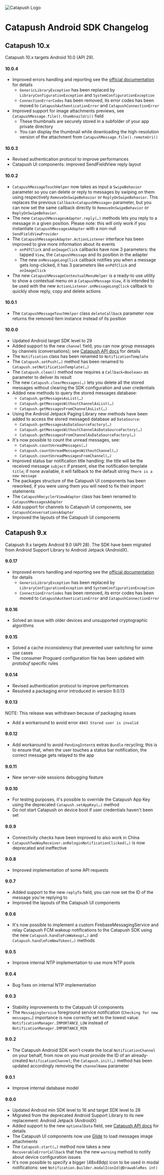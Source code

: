![Catapush Logo](https://github.com/Catapush/catapush-ios-sdk-example/blob/master/catapush_logo.png)

# Catapush Android SDK Changelog

## Catapush 10.x

Catapush 10.x targets Android 10.0 (API 29).

#### 10.0.4

- Improved errors handling and reporting see the [official documentation](https://www.catapush.com/docs-android-2) for details
  - `GenericLibraryException` has been replaced by `LibraryConfigurationException` and `SystemConfigurationException`
  - `ConnectionErrorCodes` has been removed, its error codes has been moved to `CatapushAuthenticationError` and `CatapushConnectionError`
- Improved support for image attachments previews, see `CatapushMessage.file().thumbnailUri()` field
  - These thumbnails are securely stored in a subfolder of your app private directory
  - You can display the thumbnail while downloading the high-resolution version of the attachment from `CatapushMessage.file().remoteUri()`

#### 10.0.3

- Revised authentication protocol to improve performances
- Catapush UI components: improved SendFieldView reply layout

#### 10.0.2

- `CatapushMessageTouchHelper` now takes as input a `SwipeBehavior` parameter so you can delete or reply to messages by swiping on them using respectively `RemoveOnSwipeBehavior` or `ReplyOnSwipeBehavior`. This replaces the previous `Callback<CatapushMessage>` parameter, but you can now set the same callback directly to `RemoveOnSwipeBehavior` or `ReplyOnSwipeBehavior`.
- The new `CatapushMessagesAdapter.reply(…)` methods lets you reply to a message in a given position. Please note: this will only work if you instantiate `CatapushMessagesAdapter` with a non-null `SendFieldViewProvider`
- The `CatapushMessagesAdapter.ActionListener` interface has been improved to give more information about its events
  - `onPdfClick` and `onImageClick` callbacks have now 3 parameters: the tapped `View`, the `CatapushMessage` and its position in the adapter
  - The new `onMessageLongClick` callback notifies you when a message gets long-clicked, it has 3 parameters like `onPdfClick` and `onImageClick`
- The new `CatapushMessageContextualMenuHelper` is a ready-to use utility to show a contextual menu on a `CatapushMessage` `View`, it is intended to be used with the new `ActionListener.onMessageLongClick` callback to quickly show reply, copy and delete actions

#### 10.0.1

- The `CatapushMessageTouchHelper` class `deleteCallback` parameter now returns the removed item instance instead of its position

#### 10.0.0

- Updated Android target SDK level to 29
- Added support to the new `channel` field, you can now group messages by channels (conversations); see [Catapush API docs](https://www.catapush.com/docs-api?php#2.1-post---send-a-new-message) for details
- The `Notification` class has been renamed to `NotificationTemplate`
- The `Catapush.setPush(…)` method has been renamed to `Catapush.setNotificationTemplate(…)`
- The `Catapush.clean()` method now requires a `Callback<Boolean>` as parameter to deliver its result
- The new `Catapush.clearMessages(…)` lets you delete all the stored messages without clearing the SDK configuration and user credentials
- Added new methods to query the stored messages database:
  - `Catapush.getMessagesAsList(…)`
  - `Catapush.getMessagesWithoutChannelAsList(…)`
  - `Catapush.getMessagesFromChannelAsList(…)`
- Using the Android Jetpack Paging Library new methods have been added to access the stored messaged database ad `DataSource`:
  - `Catapush.getMessagesAsDataSourceFactory(…)`
  - `Catapush.getMessagesWithoutChannelAsDataSourceFactory(…)`
  - `Catapush.getMessagesFromChannelAsDataSourceFactory(…)`
- It's now possible to count the unread messages, see:
  - `Catapush.countUnreadMessages(…)`
  - `Catapush.countUnreadMessagesWithoutChannel(…)`
  - `Catapush.countUnreadMessagesFromChannel(…)`
- Improved status bar notification title handling: the title will be the received message `subject` if present, else the notification template `title`; if none available, it will fallback to the default string `There is a new message`
- The packages structure of the Catapush UI components has been reworked, if you were using them you will need to fix their import statements
- The `CatapushRecyclerViewAdapter` class has been renamed to `CatapushMessagesAdapter`
- Add support for channels to Catapush UI components, see `CatapushConversationsAdapter`
- Improved the layouts of the Catapush UI components

## Catapush 9.x

Catapush 9.x targets Android 9.0 (API 28).
The SDK have been migrated from Android Support Library to Android Jetpack (AndroidX).

#### 9.0.17

- Improved errors handling and reporting see the [official documentation](https://www.catapush.com/docs-android-2) for details
  - `GenericLibraryException` has been replaced by `LibraryConfigurationException` and `SystemConfigurationException`
  - `ConnectionErrorCodes` has been removed, its error codes has been moved to `CatapushAuthenticationError` and `CatapushConnectionError`

#### 9.0.16

- Solved an issue with older devices and unsupported cryptographic algorithms

#### 9.0.15

- Solved a cache inconsistency that prevented user switching for some use cases
- The consumer Proguard configuration file has been updated with *protobuf* specific rules

#### 9.0.14

- Revised authentication protocol to improve performances
- Resolved a packaging error introduced in version 9.0.13

#### 9.0.13

NOTE: This release was withdrawn because of packaging issues

- Add a workaround to avoid error `4043 Stored user is invalid`

#### 9.0.12

- Add workaround to avoid `PendingIntent`s extras `Bundle` recycling; this is to ensure that, when the user touches a status bar notification, the correct message gets relayed to the app

#### 9.0.11

- New server-side sessions debugging feature

#### 9.0.10

- For testing purposes, it's possible to override the Catapush App Key using the deprecated `Catapush.setAppKey(…)` method
- Do not start Catapush on device boot if user credentials haven't been set

#### 9.0.9

- Connectivity checks have been improved to also work in China
- `CatapushTwoWayReceiver.onReloginNotificationClicked(…)` is now deprecated and ineffective

#### 9.0.8

- Improved implementation of some API requests

#### 9.0.7

- Added support to the new `replyTo` field, you can now set the ID of the message you're replying to
- Improved the layouts of the Catapush UI components

#### 9.0.6

- It's now possible to implement a custom FirebaseMessagingService and relay Catapush FCM wakeup notifications to the Catapush SDK using the new `Catapush.handleFcmWakeup(…)` and `Catapush.handleFcmNewToken(…)` methods

#### 9.0.5

- Improve internal NTP implementation to use more NTP pools

#### 9.0.4

- Bug fixes on internal NTP implementation

#### 9.0.3

- Stability improvements to the Catapush UI components
- The `MessagingService` foreground service notification (`Checking for new messages…`) importance is now correctly set to the lowest value: `NotificationManager.IMPORTANCE_LOW` instead of  `NotificationManager.IMPORTANCE_MIN`

#### 9.0.2

- The Catapush Android SDK won't create the local `NotificationChannel` on your behalf, from now on you must provide the ID of an already-created `NotificationChannel`; the `Catapush.init(…)` method has been updated accordingly removing the `channelName` parameter

#### 9.0.1

- Improve internal database model

#### 9.0.0

- Updated Android min SDK level to 16 and target SDK level to 28
- Migrated from the deprecated Android Support Library to its new replacement: Android Jetpack (AndroidX)
- Added support to the new `optionalData` field, see [Catapush API docs](https://www.catapush.com/docs-api?php#2.1-post---send-a-new-message) for details
- The Catapush UI components now use [Glide](https://github.com/bumptech/glide) to load messages image attachments
- The `Catapush.start(…)` method now takes a new `RecoverableErrorCallback` that has the new `warning` method to notify about device configuration issues
- It's now possible to specify a bigger (48x48dp) icon to be used in modal notifications: see `Notification.Builder.modalIconId(@DrawableRes int)`
